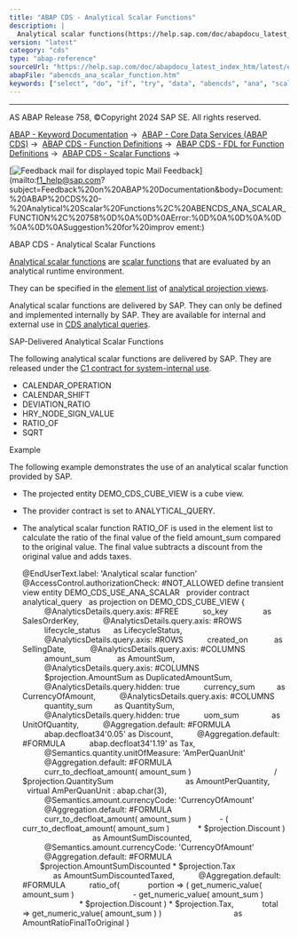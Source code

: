 ```yaml
---
title: "ABAP CDS - Analytical Scalar Functions"
description: |
  Analytical scalar functions(https://help.sap.com/doc/abapdocu_latest_index_htm/latest/en-US/abencds_ana_scalar_glosry.htm 'Glossary Entry') are scalar functions(https://help.sap.com/doc/abapdocu_latest_index_htm/latest/en-US/abencds_scalar_function_glosry.htm 'Glossary Entry') that are evaluated
version: "latest"
category: "cds"
type: "abap-reference"
sourceUrl: "https://help.sap.com/doc/abapdocu_latest_index_htm/latest/en-US/abencds_ana_scalar_function.htm"
abapFile: "abencds_ana_scalar_function.htm"
keywords: ["select", "do", "if", "try", "data", "abencds", "ana", "scalar", "function"]
---
```


* * *

AS ABAP Release 758, ©Copyright 2024 SAP SE. All rights reserved.

[ABAP - Keyword Documentation](https://help.sap.com/doc/abapdocu_latest_index_htm/latest/en-US/abenabap.htm) →  [ABAP - Core Data Services (ABAP CDS)](https://help.sap.com/doc/abapdocu_latest_index_htm/latest/en-US/abencds.htm) →  [ABAP CDS - Function Definitions](https://help.sap.com/doc/abapdocu_latest_index_htm/latest/en-US/abencds_fdl.htm) →  [ABAP CDS - FDL for Function Definitions](https://help.sap.com/doc/abapdocu_latest_index_htm/latest/en-US/abencds_functions.htm) →  [ABAP CDS - Scalar Functions](https://help.sap.com/doc/abapdocu_latest_index_htm/latest/en-US/abencds_scalar_functions.htm) → 

 [![](Mail.gif?object=Mail.gif "Feedback mail for displayed topic") Mail Feedback](mailto:f1_help@sap.com?subject=Feedback%20on%20ABAP%20Documentation&body=Document:%20ABAP%20CDS%20-%20Analytical%20Scalar%20Functions%2C%20ABENCDS_ANA_SCALAR_FUNCTION%2C%20758%0D%0A%0D%0AError:%0D%0A%0D%0A%0D%0A%0D%0ASuggestion%20for%20improv
ement:)

ABAP CDS - Analytical Scalar Functions

[Analytical scalar functions](https://help.sap.com/doc/abapdocu_latest_index_htm/latest/en-US/abencds_ana_scalar_glosry.htm "Glossary Entry") are [scalar functions](https://help.sap.com/doc/abapdocu_latest_index_htm/latest/en-US/abencds_scalar_function_glosry.htm "Glossary Entry") that are evaluated by an analytical runtime environment.

They can be specified in the [element list](https://help.sap.com/doc/abapdocu_latest_index_htm/latest/en-US/abencds_select_list_entry_v2.htm) of [analytical projection views](https://help.sap.com/doc/abapdocu_latest_index_htm/latest/en-US/abencds_analytical_pv_glosry.htm "Glossary Entry").

Analytical scalar functions are delivered by SAP. They can only be defined and implemented internally by SAP. They are available for internal and external use in [CDS analytical queries](https://help.sap.com/doc/abapdocu_latest_index_htm/latest/en-US/abencds_analytic_query_glosry.htm "Glossary Entry").

SAP-Delivered Analytical Scalar Functions

The following analytical scalar functions are delivered by SAP. They are released under the [C1 contract for system-internal use](https://help.sap.com/doc/abapdocu_latest_index_htm/latest/en-US/abenc1_contract_glosry.htm "Glossary Entry").

-   CALENDAR\_OPERATION
-   CALENDAR\_SHIFT
-   DEVIATION\_RATIO
-   HRY\_NODE\_SIGN\_VALUE
-   RATIO\_OF
-   SQRT

Example

The following example demonstrates the use of an analytical scalar function provided by SAP.

-   The projected entity DEMO\_CDS\_CUBE\_VIEW is a cube view.
-   The provider contract is set to ANALYTICAL\_QUERY.
-   The analytical scalar function RATIO\_OF is used in the element list to calculate the ratio of the final value of the field amount\_sum compared to the original value. The final value subtracts a discount from the original value and adds taxes.
    
    @EndUserText.label: 'Analytical scalar function'
    @AccessControl.authorizationCheck: #NOT\_ALLOWED
    define transient view entity DEMO\_CDS\_USE\_ANA\_SCALAR
      provider contract analytical\_query
      as projection on DEMO\_CDS\_CUBE\_VIEW
    {
              @AnalyticsDetails.query.axis: #FREE
              so\_key                as SalesOrderKey,
              @AnalyticsDetails.query.axis: #ROWS
              lifecycle\_status      as LifecycleStatus,
              @AnalyticsDetails.query.axis: #ROWS
              created\_on            as SellingDate,
              @AnalyticsDetails.query.axis: #COLUMNS
              amount\_sum            as AmountSum,
              @AnalyticsDetails.query.axis: #COLUMNS
              $projection.AmountSum as DuplicatedAmountSum,
              @AnalyticsDetails.query.hidden: true
              currency\_sum          as CurrencyOfAmount,
              @AnalyticsDetails.query.axis: #COLUMNS
              quantity\_sum          as QuantitySum,
              @AnalyticsDetails.query.hidden: true
              uom\_sum               as UnitOfQuantity,
              @Aggregation.default: #FORMULA
              abap.decfloat34'0.05' as Discount,
              @Aggregation.default: #FORMULA
              abap.decfloat34'1.19' as Tax,
              @Semantics.quantity.unitOfMeasure: 'AmPerQuanUnit'
              @Aggregation.default: #FORMULA
              curr\_to\_decfloat\_amount( amount\_sum )
                                         / $projection.QuantitySum
                                    as AmountPerQuantity,
      virtual AmPerQuanUnit : abap.char(3),
              @Semantics.amount.currencyCode: 'CurrencyOfAmount'
              @Aggregation.default: #FORMULA
              curr\_to\_decfloat\_amount( amount\_sum )
                - ( curr\_to\_decfloat\_amount( amount\_sum )
                \* $projection.Discount )
                                    as AmountSumDiscounted,
              @Semantics.amount.currencyCode: 'CurrencyOfAmount'
              @Aggregation.default: #FORMULA
              $projection.AmountSumDiscounted \* $projection.Tax
                                    as AmountSumDiscountedTaxed,
              @Aggregation.default: #FORMULA
              ratio\_of(
                portion => ( get\_numeric\_value( amount\_sum )
                              - get\_numeric\_value( amount\_sum )
                              \* $projection.Discount ) \* $projection.Tax,
                total   => get\_numeric\_value( amount\_sum ) )
                                    as AmountRatioFinalToOriginal
    }